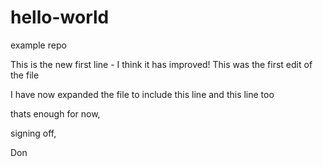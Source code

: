 # hello-world
example repo

This is the new first line - I think it has improved!
This was the first edit of the file

I have now expanded the file to include this line
and this line too

thats enough for now,

signing off,

Don
